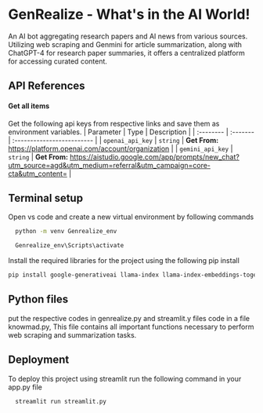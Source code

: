 
# GenRealize - What's in the AI World!

An AI bot aggregating research papers and AI news from various sources. Utilizing web scraping and Genmini for article summarization, along with ChatGPT-4 for research paper summaries, it offers a centralized platform for accessing curated content.


## API References

#### Get all items

Get the following api keys from respective links and save them as environment variables.
| Parameter | Type     | Description                |
| :-------- | :------- | :------------------------- |
| `openai_api_key` | `string` | **Get From:** https://platform.openai.com/account/organization |
| `gemini_api_key` | `string` | **Get From:** https://aistudio.google.com/app/prompts/new_chat?utm_source=agd&utm_medium=referral&utm_campaign=core-cta&utm_content= |

## Terminal setup
Open vs code and create a new virtual environment by following commands
```bash
  python -m venv Genrealize_env
```
```bash
  Genrealize_env\Scripts\activate
```
Install the required libraries for the project using the following pip install

```bash
pip install google-generativeai llama-index llama-index-embeddings-together llama-index-llms-together openai langchain langchainhub llama-index-llms-langchain streamlit google-api-python-client pyPDF2
```
## Python files
put the respective codes in genrealize.py and streamlit.y files code in a file knowmad.py, This file contains all important functions necessary to perform web scraping and summarization tasks.
## Deployment

To deploy this project using streamlit run the following command in your app.py file

```bash
  streamlit run streamlit.py
```

